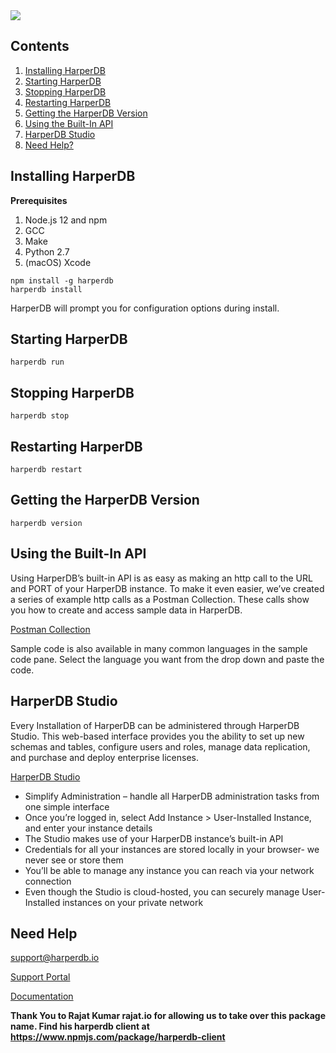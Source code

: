 <img src="https://hdb-marketing.s3.amazonaws.com/Purple_Large1200TM.png" >

## Contents

1. [Installing HarperDB](#installing-harperdb)
2. [Starting HarperDB](#starting-harperdb)
3. [Stopping HarperDB](#stopping-harperdb)
4. [Restarting HarperDB](#restarting-harperdb)
5. [Getting the HarperDB Version](#getting-the-harperdb-version)
6. [Using the Built-In API](#using-the-built-in-api)
7. [HarperDB Studio](#harperdb-studio)
8. [Need Help?](#need-help)

## Installing HarperDB
**Prerequisites**
1. Node.js 12 and npm
2. GCC
3. Make
4. Python 2.7
5. (macOS) Xcode

```
npm install -g harperdb
harperdb install
```
HarperDB will prompt you for configuration options during install.

## Starting HarperDB

```
harperdb run

```

## Stopping HarperDB

```
harperdb stop

```

## Restarting HarperDB

```
harperdb restart

```

## Getting the HarperDB Version

```
harperdb version

```
## Using the Built-In API
Using HarperDB’s built-in API is as easy as making an http call to the URL and PORT of your HarperDB instance. To make it even easier, we’ve created a series of example http calls as a Postman Collection. These calls show you how to create and access sample data in HarperDB.

[Postman Collection](https://docs.harperdb.io/)

Sample code is also available in many common languages in the sample code pane. Select the language you want from the drop down and paste the code.

## HarperDB Studio
Every Installation of HarperDB can be administered through HarperDB Studio. This web-based interface provides you the ability to set up new schemas and tables, configure users and roles, manage data replication, and purchase and deploy enterprise licenses.

[HarperDB Studio](https://studio.harperdb.io/)

* Simplify Administration – handle all HarperDB administration tasks from one simple interface
* Once you’re logged in, select Add Instance > User-Installed Instance, and enter your instance details
* The Studio makes use of your HarperDB instance’s built-in API
* Credentials for all your instances are stored locally in your browser- we never see or store them
* You’ll be able to manage any instance you can reach via your network connection
* Even though the Studio is cloud-hosted, you can securely manage User-Installed instances on your private network

## Need Help

support@harperdb.io

[Support Portal](https://harperdbhelp.zendesk.com)

[Documentation](https://docs.harperdb.io/)

**Thank You to Rajat Kumar rajat.io for allowing us to take over this package name.  Find his harperdb client at https://www.npmjs.com/package/harperdb-client**

